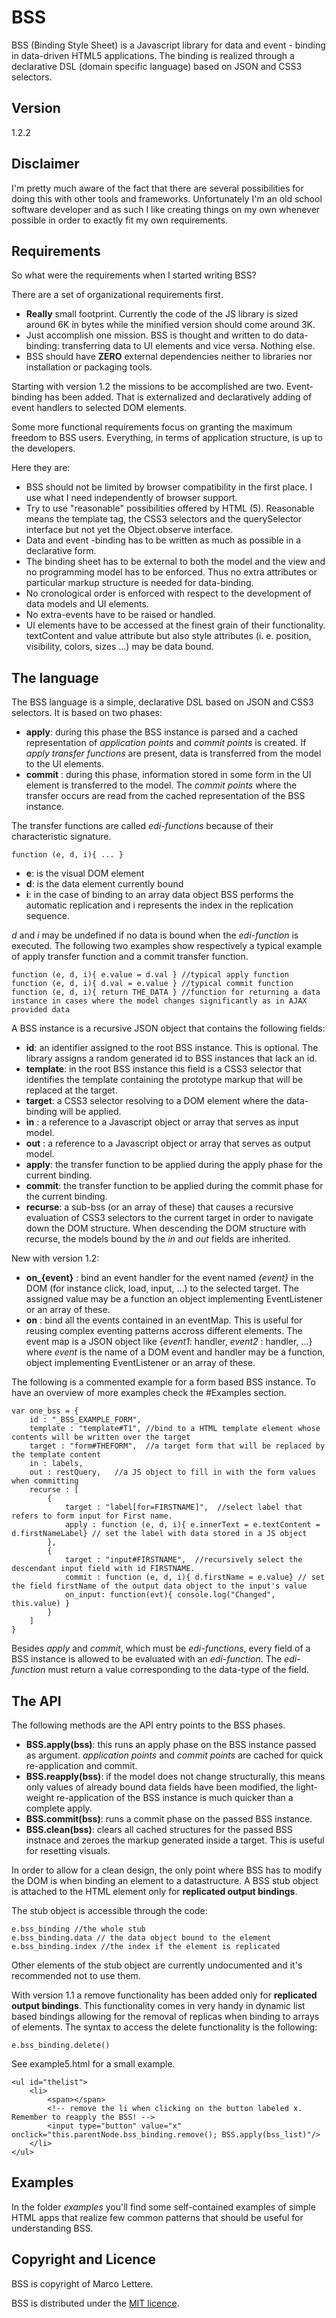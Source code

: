 # BSS

BSS (Binding Style Sheet) is a Javascript library for data and event - binding in data-driven HTML5 applications. 
The binding is realized through a declarative DSL (domain specific language) based on JSON and CSS3 selectors. 

## Version 

1.2.2

## Disclaimer
I'm pretty much aware of the fact that there are several possibilities for doing this with other tools and frameworks. 
Unfortunately I'm an old school software developer and as such I like creating things on my own whenever possible in order to exactly fit my own requirements.

## Requirements

So what were the requirements when I started writing BSS?

There are a set of organizational requirements first.

* **Really** small footprint. Currently the code of the JS library is sized around 6K in bytes while the minified version should come around 3K.
* Just accomplish one mission. BSS is thought and written to do data-binding: transferring data to UI elements and vice versa. Nothing else.
* BSS should have **ZERO** external dependencies neither to libraries nor installation or packaging tools.

Starting with version 1.2 the missions to be accomplished are two. Event-binding has been added. That is externalized and declaratively adding of event handlers to selected DOM elements.

Some more functional requirements focus on granting the maximum freedom to BSS users. Everything, in terms of application structure, is up to the developers.

Here they are:

* BSS should not be limited by browser compatibility in the first place. I use what I need independently of browser support.
* Try to use "reasonable" possibilities offered by HTML (5). Reasonable means the template tag, the CSS3 selectors and the querySelector interface but not yet the Object.observe interface.
* Data and event -binding has to be written as much as possible in a declarative form.
* The binding sheet has to be external to both the model and the view and no programming model has to be enforced. Thus no extra attributes or particular markup structure is needed for data-binding. 
* No cronological order is enforced with respect to the development of data models and UI elements. 
* No extra-events have to be raised or handled. 
* UI elements have to be accessed at the finest grain of their functionality. textContent and value attribute but also style attributes (i. e. position, visibility, colors, sizes ...) may be data bound.

## The language

The BSS language is a simple, declarative DSL based on JSON and CSS3 selectors. It is based on two phases:

* **apply**: during this phase the BSS instance is parsed and a cached representation of _application points_ and _commit points_ is created. If _apply transfer functions_ are present, data is transferred from the model to the UI elements.
* **commit** : during this phase, information stored in some form in the UI element is transferred to the model. The _commit points_ where the transfer occurs are read from the cached representation of the BSS instance.

The transfer functions are called _edi-functions_ because of their characteristic signature. 

    function (e, d, i){ ... }

* **e**: is the visual DOM element
* **d**: is the data element currently bound
* **i**: in the case of binding to an array data object BSS performs the automatic replication and i represents the index in the replication sequence. 

_d_ and _i_ may be undefined if no data is bound when the _edi-function_ is executed. 
The following two examples show respectively a typical example of apply transfer function and a commit transfer function.

    function (e, d, i){ e.value = d.val } //typical apply function
    function (e, d, i){ d.val = e.value } //typical commit function
    function (e, d, i){ return THE_DATA } //function for returning a data instance in cases where the model changes significantly as in AJAX provided data

A BSS instance is a recursive JSON object that contains the following fields:

* **id**: an identifier assigned to the root BSS instance. This is optional. The library assigns a random generated id to BSS instances that lack an id.
* **template**: in the root BSS instance this field is a CSS3 selector that identifies the template containing the prototype markup that will be replaced at the target.
* **target**: a CSS3 selector resolving to a DOM element where the data-binding will be applied.
* **in** : a reference to a Javascript object or array that serves as input model.
* **out** : a reference to a Javascript object or array that serves as output model.
* **apply**: the transfer function to be applied during the apply phase for the current binding.
* **commit**: the transfer function to be applied during the commit phase for the current binding.
* **recurse**: a sub-bss (or an array of these) that causes a recursive evaluation of CSS3 selectors to the current target in order to navigate down the DOM structure. When descending the DOM structure with recurse, the models bound by the _in_ and _out_ fields are inherited.

New with version 1.2:
* **on_{event}** : bind an event handler for the event named _{event}_ in the DOM (for instance click, load, input, ...) to the selected target. The assigned value may be a function an object implementing EventListener or an array of these. 
* **on** : bind all the events contained in an eventMap. This is useful for reusing complex eventing patterns accross different elements. The event map is a JSON object like {_event1_: handler, _event2_ : handler, ...} where _event_ is the name of a DOM event and handler may be a function, object implementing EventListener or an array of these. 

The following is a commented example for a form based BSS instance. To have an overview of more examples check the #Examples section.
    
    var one_bss = {
		id : "_BSS_EXAMPLE_FORM",
		template : "template#T1", //bind to a HTML template element whose contents will be written over the target 
		target : "form#THEFORM",  //a target form that will be replaced by the template content
		in : labels,
		out : restQuery,   //a JS object to fill in with the form values when committing
		recurse : [
			{
				target : "label[for=FIRSTNAME]",  //select label that refers to form input for First name.
			 	apply : function (e, d, i){ e.innerText = e.textContent = d.firstNameLabel} // set the label with data stored in a JS object
			},
			{
				target : "input#FIRSTNAME",  //recursively select the descendant input field with id FIRSTNAME.
				commit : function (e, d, i){ d.firstName = e.value} // set the field firstName of the output data object to the input's value
				on_input: function(evt){ console.log("Changed", this.value) }
			}
		]
	}

Besides _apply_ and _commit_, which must be _edi-functions_, every field of a BSS instance is allowed to be evaluated with an _edi-function_. The _edi-function_ must return a value corresponding to the data-type of the field. 

## The API

The following methods are the API entry points to the BSS phases.

* **BSS.apply(bss)**: this runs an apply phase on the BSS instance passed as argument. _application points_ and _commit points_ are cached for quick re-application and commit.
* **BSS.reapply(bss)**: if the model does not change structurally, this means only values of already bound data fields have been modified, the light-weight re-application of the BSS instance is much quicker than a complete apply.
* **BSS.commit(bss)**: runs a commit phase on the passed BSS instance.
* **BSS.clean(bss)**: clears all cached structures for the passed BSS instnace and zeroes the markup generated inside a target. This is useful for resetting visuals.

In order to allow for a clean design, the only point where BSS has to modify the DOM is when binding an element to a datastructure. A BSS stub object is attached to the HTML element only for **replicated output bindings**.

The stub object is accessible through the code:

	e.bss_binding //the whole stub
	e.bss_binding.data // the data object bound to the element
	e.bss_binding.index //the index if the element is replicated

Other elements of the stub object are currently undocumented and it's recommended not to use them.

With version 1.1 a remove functionality has been added only for **replicated output bindings**. 
This functionality comes in very handy in dynamic list based bindings allowing for the removal of replicas when binding to arrays of elements. The syntax to access the delete functionality is the following:

	e.bss_binding.delete()

See example5.html for a small example.
	
	<ul id="thelist">
		<li>
			<span></span> 
			<!-- remove the li when clicking on the button labeled x. Remember to reapply the BSS! -->
			<input type="button" value="x" onclick="this.parentNode.bss_binding.remove(); BSS.apply(bss_list)"/>
		</li>
	</ul>

## Examples

In the folder _examples_ you'll find some self-contained examples of simple HTML apps that realize few common patterns that should be useful for understanding BSS.

## Copyright and Licence

BSS is copyright of Marco Lettere.

BSS is distributed under the [MIT licence].

[//]: # (These are reference links used in the body of this note and get stripped out when the markdown processor does its job. There is no need to format nicely because it shouldn't be seen. Thanks SO - http://stackoverflow.com/questions/4823468/store-comments-in-markdown-syntax)

   [MIT licence]: <https://opensource.org/licenses/MIT>

